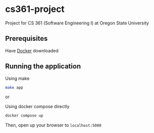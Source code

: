 # cs361-project
Project for CS 361 (Software Engineering I) at Oregon State University

## Prerequisites
Have [Docker](https://docs.docker.com/get-docker/) downloaded

## Running the application
Using make
```bash
make app
```

or

Using docker compose directly
```bash
docker compose up
```

Then, open up your browser to ``localhost:5000``